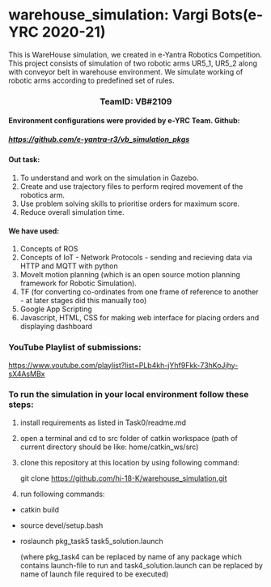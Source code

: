 # warehouse_simulation: Vargi Bots(e-YRC 2020-21)
This is WareHouse simulation, we created in e-Yantra Robotics Competition. This project consists of simulation of two robotic arms UR5_1, UR5_2 along with conveyor belt in warehouse environment. We simulate working of robotic arms according to predefined set of rules. 

### <p align='center'> TeamID: VB#2109 </p>

#### Environment configurations were provided by e-YRC Team. Github: 
##### https://github.com/e-yantra-r3/vb_simulation_pkgs 

#### Out task: 
1) To understand and work on the simulation in Gazebo.
2) Create and use trajectory files to perform reqired movement of the robotics arm.
3) Use problem solving skills to prioritise orders for maximum score.
4) Reduce overall simulation time. 



#### We have used:
1) Concepts of ROS 
2) Concepts of IoT - Network Protocols - sending and recieving data via HTTP and MQTT with python
3) MoveIt motion planning (which is an open source motion planning framework for Robotic Simulation).
4) TF (for converting co-ordinates from one frame of reference to another - at later stages did this manually too)
5) Google App Scripting
6) Javascript, HTML, CSS for making web interface for placing orders and displaying dashboard




### YouTube Playlist of submissions:
https://www.youtube.com/playlist?list=PLb4kh-jYhf9Fkk-73hKoJjhy-sX4AsMBx 


### To run the simulation in your local environment follow these steps: 

1) install requirements as listed in Task0/readme.md

2) open a terminal and cd to src folder of catkin workspace
    (path of current directory should be like: home/catkin_ws/src)
    
3) clone this repository at this location by using following command:
    
    git clone https://github.com/hi-18-K/warehouse_simulation.git

4) run following commands:
  - catkin build
  - source devel/setup.bash
  - roslaunch pkg_task5 task5_solution.launch
    
    (where pkg_task4 can be replaced by name of any package which contains launch-file to run and task4_solution.launch can be replaced by name of launch file required to be executed)

